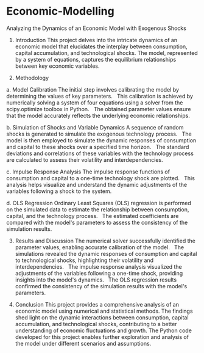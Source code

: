 # Economic-Modelling
Analyzing the Dynamics of an Economic Model with Exogenous Shocks


1. Introduction
This project delves into the intricate dynamics of an economic model that elucidates the interplay between consumption, capital accumulation, and technological shocks. The model, represented by a system of equations, captures the equilibrium relationships between key economic variables.    


2. Methodology

  a. Model Calibration
  The initial step involves calibrating the model by determining the values of key parameters.    
  This calibration is achieved by numerically solving a system of four equations using a solver from the scipy.optimize toolbox in Python.    
  The obtained parameter values ensure that the model accurately reflects the underlying economic relationships.    
  
  b. Simulation of Shocks and Variable Dynamics
  A sequence of random shocks is generated to simulate the exogenous technology process.    
  The model is then employed to simulate the dynamic responses of consumption and capital to these shocks over a specified time horizon.    
  The standard deviations and correlations of these variables with the technology process are calculated to assess their volatility and interdependencies.    
  
  c. Impulse Response Analysis
  The impulse response functions of consumption and capital to a one-time technology shock are plotted.    
  This analysis helps visualize and understand the dynamic adjustments of the variables following a shock to the system.    
  
  d. OLS Regression
  Ordinary Least Squares (OLS) regression is performed on the simulated data to estimate the relationship between consumption, capital, and the technology process.    
  The estimated coefficients are compared with the model's parameters to assess the consistency of the simulation results.    


3. Results and Discussion
The numerical solver successfully identified the parameter values, enabling accurate calibration of the model.    
The simulations revealed the dynamic responses of consumption and capital to technological shocks, highlighting their volatility and interdependencies.    
The impulse response analysis visualized the adjustments of the variables following a one-time shock, providing insights into the model's dynamics.    
The OLS regression results confirmed the consistency of the simulation results with the model's parameters.    


4. Conclusion
This project provides a comprehensive analysis of an economic model using numerical and statistical methods. The findings shed light on the dynamic interactions between consumption, capital accumulation, and technological shocks, contributing to a better understanding of economic fluctuations and growth. The Python code developed for this project enables further exploration and analysis of the model under different scenarios and assumptions.
